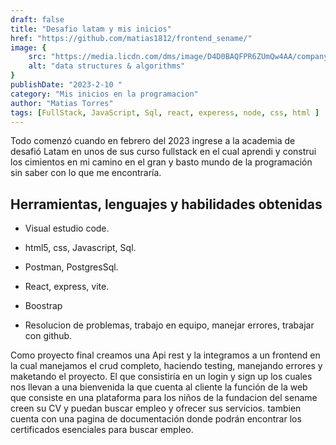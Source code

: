 ```yaml
---
draft: false
title: "Desafio latam y mis inicios"
href: "https://github.com/matias1812/frontend_sename/"
image: {
    src: "https://media.licdn.com/dms/image/D4D0BAQFPR6ZUmQw4AA/company-logo_200_200/0/1681130420838?e=1702512000&v=beta&t=mRz0VBXId8uKq4P2y80zz16jBaavmpAMWHM0zKtGDKU",
    alt: "data structures & algorithms"
}
publishDate: "2023-2-10 "
category: "Mis inicios en la programacion"
author: "Matias Torres"
tags: [FullStack, JavaScript, Sql, react, experess, node, css, html ]
---
```


Todo comenzó cuando en febrero del 2023 ingrese a la academia de desafió Latam en unos de sus curso fullstack en el cual aprendi y construi los cimientos en mi camino en el gran y basto mundo de la programación sin saber con lo que me encontraría.    

## Herramientas, lenguajes y habilidades obtenidas 

- Visual estudio code.

- html5, css, Javascript, Sql.

- Postman, PostgresSql.

- React, express, vite.

- Boostrap

- Resolucion de problemas, trabajo en equipo, manejar errores, trabajar con github.

Como proyecto final creamos una Api rest y la integramos a un frontend en la cual manejamos el crud completo, haciendo testing, manejando errores y maketando el proyecto. El que consistiría en un login y sign up los cuales nos llevan a una bienvenida la que cuenta al cliente la función de la web que consiste en una plataforma para los niños de la fundacion del sename creen su CV y puedan buscar empleo y ofrecer sus servicios. tambien cuenta con una pagina de documentación donde podrán encontrar los certificados esenciales para buscar empleo.    



